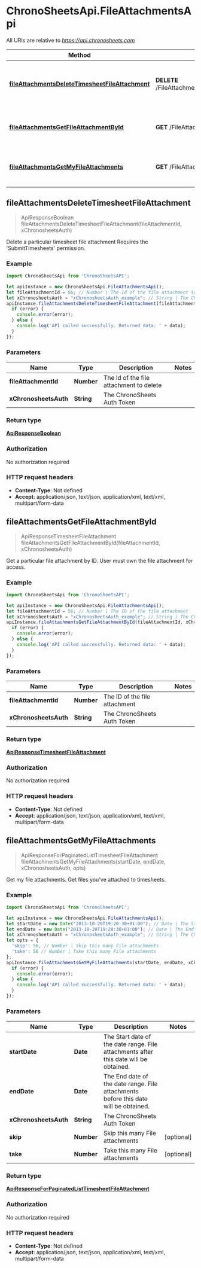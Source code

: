 # ChronoSheetsApi.FileAttachmentsApi

All URIs are relative to *https://api.chronosheets.com*

Method | HTTP request | Description
------------- | ------------- | -------------
[**fileAttachmentsDeleteTimesheetFileAttachment**](FileAttachmentsApi.md#fileAttachmentsDeleteTimesheetFileAttachment) | **DELETE** /FileAttachments/DeleteTimesheetFileAttachment | Delete a particular timesheet file attachment  Requires the &#39;SubmitTimesheets&#39; permission.
[**fileAttachmentsGetFileAttachmentById**](FileAttachmentsApi.md#fileAttachmentsGetFileAttachmentById) | **GET** /FileAttachments/GetFileAttachmentById | Get a particular file attachment by ID.  User must own the file attachment for access.
[**fileAttachmentsGetMyFileAttachments**](FileAttachmentsApi.md#fileAttachmentsGetMyFileAttachments) | **GET** /FileAttachments/GetMyFileAttachments | Get my file attachments.  Get files you&#39;ve attached to timesheets.



## fileAttachmentsDeleteTimesheetFileAttachment

> ApiResponseBoolean fileAttachmentsDeleteTimesheetFileAttachment(fileAttachmentId, xChronosheetsAuth)

Delete a particular timesheet file attachment  Requires the &#39;SubmitTimesheets&#39; permission.

### Example

```javascript
import ChronoSheetsApi from 'ChronoSheetsAPI';

let apiInstance = new ChronoSheetsApi.FileAttachmentsApi();
let fileAttachmentId = 56; // Number | The Id of the file attachment to delete
let xChronosheetsAuth = "xChronosheetsAuth_example"; // String | The ChronoSheets Auth Token
apiInstance.fileAttachmentsDeleteTimesheetFileAttachment(fileAttachmentId, xChronosheetsAuth, (error, data, response) => {
  if (error) {
    console.error(error);
  } else {
    console.log('API called successfully. Returned data: ' + data);
  }
});
```

### Parameters


Name | Type | Description  | Notes
------------- | ------------- | ------------- | -------------
 **fileAttachmentId** | **Number**| The Id of the file attachment to delete | 
 **xChronosheetsAuth** | **String**| The ChronoSheets Auth Token | 

### Return type

[**ApiResponseBoolean**](ApiResponseBoolean.md)

### Authorization

No authorization required

### HTTP request headers

- **Content-Type**: Not defined
- **Accept**: application/json, text/json, application/xml, text/xml, multipart/form-data


## fileAttachmentsGetFileAttachmentById

> ApiResponseTimesheetFileAttachment fileAttachmentsGetFileAttachmentById(fileAttachmentId, xChronosheetsAuth)

Get a particular file attachment by ID.  User must own the file attachment for access.

### Example

```javascript
import ChronoSheetsApi from 'ChronoSheetsAPI';

let apiInstance = new ChronoSheetsApi.FileAttachmentsApi();
let fileAttachmentId = 56; // Number | The ID of the file attachment
let xChronosheetsAuth = "xChronosheetsAuth_example"; // String | The ChronoSheets Auth Token
apiInstance.fileAttachmentsGetFileAttachmentById(fileAttachmentId, xChronosheetsAuth, (error, data, response) => {
  if (error) {
    console.error(error);
  } else {
    console.log('API called successfully. Returned data: ' + data);
  }
});
```

### Parameters


Name | Type | Description  | Notes
------------- | ------------- | ------------- | -------------
 **fileAttachmentId** | **Number**| The ID of the file attachment | 
 **xChronosheetsAuth** | **String**| The ChronoSheets Auth Token | 

### Return type

[**ApiResponseTimesheetFileAttachment**](ApiResponseTimesheetFileAttachment.md)

### Authorization

No authorization required

### HTTP request headers

- **Content-Type**: Not defined
- **Accept**: application/json, text/json, application/xml, text/xml, multipart/form-data


## fileAttachmentsGetMyFileAttachments

> ApiResponseForPaginatedListTimesheetFileAttachment fileAttachmentsGetMyFileAttachments(startDate, endDate, xChronosheetsAuth, opts)

Get my file attachments.  Get files you&#39;ve attached to timesheets.

### Example

```javascript
import ChronoSheetsApi from 'ChronoSheetsAPI';

let apiInstance = new ChronoSheetsApi.FileAttachmentsApi();
let startDate = new Date("2013-10-20T19:20:30+01:00"); // Date | The Start date of the date range.  File attachments after this date will be obtained.
let endDate = new Date("2013-10-20T19:20:30+01:00"); // Date | The End date of the date range.  File attachments before this date will be obtained.
let xChronosheetsAuth = "xChronosheetsAuth_example"; // String | The ChronoSheets Auth Token
let opts = {
  'skip': 56, // Number | Skip this many File attachments
  'take': 56 // Number | Take this many File attachments
};
apiInstance.fileAttachmentsGetMyFileAttachments(startDate, endDate, xChronosheetsAuth, opts, (error, data, response) => {
  if (error) {
    console.error(error);
  } else {
    console.log('API called successfully. Returned data: ' + data);
  }
});
```

### Parameters


Name | Type | Description  | Notes
------------- | ------------- | ------------- | -------------
 **startDate** | **Date**| The Start date of the date range.  File attachments after this date will be obtained. | 
 **endDate** | **Date**| The End date of the date range.  File attachments before this date will be obtained. | 
 **xChronosheetsAuth** | **String**| The ChronoSheets Auth Token | 
 **skip** | **Number**| Skip this many File attachments | [optional] 
 **take** | **Number**| Take this many File attachments | [optional] 

### Return type

[**ApiResponseForPaginatedListTimesheetFileAttachment**](ApiResponseForPaginatedListTimesheetFileAttachment.md)

### Authorization

No authorization required

### HTTP request headers

- **Content-Type**: Not defined
- **Accept**: application/json, text/json, application/xml, text/xml, multipart/form-data

